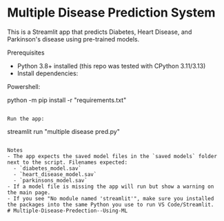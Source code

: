 # Multiple Disease Prediction System

This is a Streamlit app that predicts Diabetes, Heart Disease, and Parkinson's disease using pre-trained models.

Prerequisites
- Python 3.8+ installed (this repo was tested with CPython 3.11/3.13)
- Install dependencies:

Powershell:

python -m pip install -r "requirements.txt"
```

Run the app:

```
streamlit run "multiple disease pred.py"
```

Notes
- The app expects the saved model files in the `saved models` folder next to the script. Filenames expected:
  - `diabetes_model.sav`
  - `heart_disease_model.sav`
  - `parkinsons_model.sav`
- If a model file is missing the app will run but show a warning on the main page.
- If you see "No module named 'streamlit'", make sure you installed the packages into the same Python you use to run VS Code/Streamlit.
#   M u l t i p l e - D i s e a s e - P r e d e c t i o n - - U s i n g - M L 
 
 

